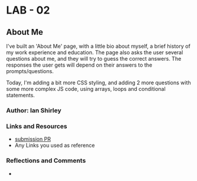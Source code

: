 # LAB - 02

## About Me

I've built an 'About Me' page, with a little bio about myself, a brief history of my work experience and education. The page also asks the user several questions about me, and they will try to guess the correct answers.
The responses the user gets will depend on their answers to the prompts/questions.

Today, I'm adding a bit more CSS styling, and adding 2 more questions with some more complex JS code, using arrays, loops and conditional statements.



### Author: Ian Shirley

### Links and Resources

* [submission PR](http://xyz.com)
* Any Links you used as reference

### Reflections and Comments

* 

